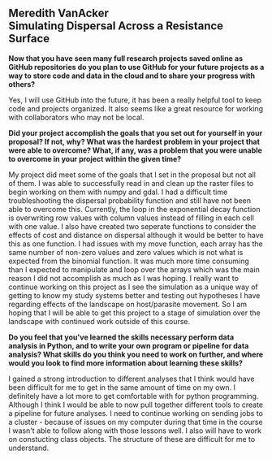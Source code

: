 ## **Meredith VanAcker <br>Simulating Dispersal Across a Resistance Surface**


**Now that you have seen many full research projects saved online as GitHub repositories do you plan to use GitHub for your future projects as a way to store code and data in the cloud and to share your progress with others?**

Yes, I will use GitHub into the future, it has been a really helpful tool to keep code and projects organized. It also seems like a great resource for working with collaborators who may not be local.

**Did your project accomplish the goals that you set out for yourself in your proposal? If not, why? What was the hardest problem in your project that were able to overcome? What, if any, was a problem that you were unable to overcome in your project within the given time?**

My project did meet some of the goals that I set in the proposal but not all of them. I was able to successfully read in and clean up the raster files to begin working on them with numpy and gdal. I had a difficult time troubleshooting the dispersal probability function and still have not been able to overcome this. Currently, the loop in the exponential decay function is overwriting row values with column values instead of filling in each cell with one value. I also have created two seperate functions to consider the effects of cost and distance on dispersal although it would be better to have this as one function. I had issues with my move function, each array has the same number of non-zero values and zero values which is not what is expected from the binomial function. It was much more time consuming than I expected to manipulate and loop over the arrays which was the main reason I did not accomplish as much as I was hoping. I really want to continue working on this project as I see the simulation as a unique way of getting to know my study systems better and testing out hypotheses I have regarding effects of the landscape on host/parasite movement. So I am hoping that I will be able to get this project to a stage of simulation over the landscape with continued work outside of this course. 

**Do you feel that you've learned the skills necessary perform data analysis in Python, and to write your own program or pipeline for data analysis? What skills do you think you need to work on further, and where would you look to find more information about learning these skills?**

I gained a strong introduction to different analyses that I think would have been difficult for me to get in the same amount of time on my own. I definitely have a lot more to get comfortable with for python programming. Although I think I would be able to now pull together different tools to create a pipeline for future analyses. I need to continue working on sending jobs to a cluster - because of issues on my computer during that time in the course I wasn't able to follow along with those lessons well. I also will have to work on constucting class objects. The structure of these are difficult for me to understand. 